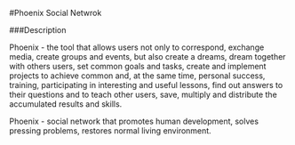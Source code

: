 #Phoenix
Social Netwrok

###Description

Phoenix - the tool that allows users not only to correspond, exchange media, create groups and events, but also create a dreams, dream together with others users, set common goals and tasks, create and implement projects to achieve common and, at the same time, personal success, training, participating in interesting and useful lessons, find out answers to their questions and to teach other users, save, multiply and distribute the accumulated results and skills.

Phoenix - social network that promotes human development, solves pressing problems, restores normal living environment.
